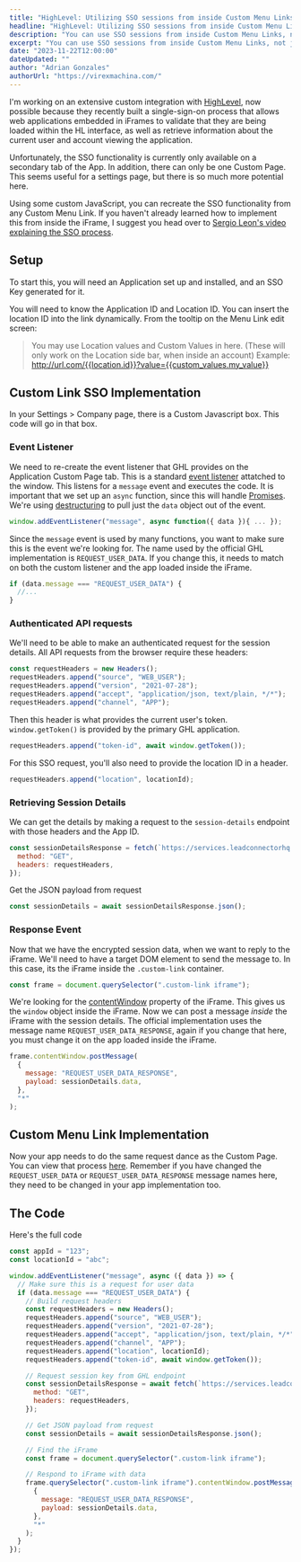 ```yaml
---
title: "HighLevel: Utilizing SSO sessions from inside Custom Menu Links | Adrian Gonzales"
headline: "HighLevel: Utilizing SSO sessions from inside Custom Menu Links"
description: "You can use SSO sessions from inside Custom Menu Links, not just custom pages"
excerpt: "You can use SSO sessions from inside Custom Menu Links, not just custom pages"
date: "2023-11-22T12:00:00"
dateUpdated: ""
author: "Adrian Gonzales"
authorUrl: "https://virexmachina.com/"
---
```


I'm working on an extensive custom integration with [HighLevel](https://www.gohighlevel.com/), now possible because they recently built a single-sign-on process that allows web applications embedded in iFrames to validate that they are being loaded within the HL interface, as well as retrieve information about the current user and account viewing the application.

Unfortunately, the SSO functionality is currently only available on a secondary tab of the App. In addition, there can only be one Custom Page. This seems useful for a settings page, but there is so much more potential here.

Using some custom JavaScript, you can recreate the SSO functionality from any Custom Menu Link. If you haven't already learned how to implement this from inside the iFrame, I suggest you head over to [Sergio Leon's video explaining the SSO process](https://www.youtube.com/watch?v=3rveQDuVlR0).

## Setup

To start this, you will need an Application set up and installed, and an SSO Key generated for it.

You will need to know the Application ID and Location ID. You can insert the location ID into the link dynamically. From the tooltip on the Menu Link edit screen:

> You may use Location values and Custom Values in here. (These will only work on the Location side bar, when inside an account) Example: http://url.com/{{location.id}}?value={{custom_values.my_value}}

## Custom Link SSO Implementation

In your Settings > Company page, there is a Custom Javascript box. This code will go in that box.

### Event Listener

We need to re-create the event listener that GHL provides on the Application Custom Page tab. This is a standard [event listener](https://developer.mozilla.org/en-US/docs/Web/API/EventTarget/addEventListener) attatched to the window. This listens for a `message` event and executes the code. It is important that we set up an `async` function, since this will handle [Promises](https://developer.mozilla.org/en-US/docs/Web/JavaScript/Reference/Global_Objects/Promise). We're using [destructuring](https://developer.mozilla.org/en-US/docs/Web/JavaScript/Reference/Operators/Destructuring_assignment#:~:text=Unpacking%20properties%20from%20objects%20passed%20as%20a%20function%20parameter) to pull just the `data` object out of the event.

```js
window.addEventListener("message", async function({ data }){ ... });
```

Since the `message` event is used by many functions, you want to make sure this is the event we're looking for. The name used by the official GHL implementation is `REQUEST_USER_DATA`. If you change this, it needs to match on both the custom listener and the app loaded inside the iFrame.

```js
if (data.message === "REQUEST_USER_DATA") {
  //...
}
```

### Authenticated API requests

We'll need to be able to make an authenticated request for the session details. All API requests from the browser require these headers:

```js
const requestHeaders = new Headers();
requestHeaders.append("source", "WEB_USER");
requestHeaders.append("version", "2021-07-28");
requestHeaders.append("accept", "application/json, text/plain, */*");
requestHeaders.append("channel", "APP");
```

Then this header is what provides the current user's token. `window.getToken()` is provided by the primary GHL application.

```js
requestHeaders.append("token-id", await window.getToken());
```

For this SSO request, you'll also need to provide the location ID in a header.

```js
requestHeaders.append("location", locationId);
```

### Retrieving Session Details

We can get the details by making a request to the `session-details` endpoint with those headers and the App ID.

```js
const sessionDetailsResponse = fetch(`https://services.leadconnectorhq.com/oauth/sso/${appId}/session-details`, {
  method: "GET",
  headers: requestHeaders,
});
```

Get the JSON payload from request

```js
const sessionDetails = await sessionDetailsResponse.json();
```

### Response Event

Now that we have the encrypted session data, when we want to reply to the iFrame. We'll need to have a target DOM element to send the message to. In this case, its the iFrame inside the `.custom-link` container.

```js
const frame = document.querySelector(".custom-link iframe");
```

We're looking for the [contentWindow](https://developer.mozilla.org/en-US/docs/Web/API/HTMLIFrameElement/contentWindow) property of the iFrame. This gives us the `window` object inside the iFrame. Now we can post a message _inside_ the iFrame with the session details. The official implementation uses the message name `REQUEST_USER_DATA_RESPONSE`, again if you change that here, you must change it on the app loaded inside the iFrame.

```js
frame.contentWindow.postMessage(
  {
    message: "REQUEST_USER_DATA_RESPONSE",
    payload: sessionDetails.data,
  },
  "*"
);
```

## Custom Menu Link Implementation

Now your app needs to do the same request dance as the Custom Page. You can view that process [here](https://github.com/cbnsndwch/ghl-app-template#sso-iframe-integration). Remember if you have changed the `REQUEST_USER_DATA` or `REQUEST_USER_DATA_RESPONSE` message names here, they need to be changed in your app implementation too.

## The Code

Here's the full code

```js
const appId = "123";
const locationId = "abc";

window.addEventListener("message", async ({ data }) => {
  // Make sure this is a request for user data
  if (data.message === "REQUEST_USER_DATA") {
    // Build request headers
    const requestHeaders = new Headers();
    requestHeaders.append("source", "WEB_USER");
    requestHeaders.append("version", "2021-07-28");
    requestHeaders.append("accept", "application/json, text/plain, */*");
    requestHeaders.append("channel", "APP");
    requestHeaders.append("location", locationId);
    requestHeaders.append("token-id", await window.getToken());

    // Request session key from GHL endpoint
    const sessionDetailsResponse = await fetch(`https://services.leadconnectorhq.com/oauth/sso/${appId}/session-details`, {
      method: "GET",
      headers: requestHeaders,
    });

    // Get JSON payload from request
    const sessionDetails = await sessionDetailsResponse.json();

    // Find the iFrame
    const frame = document.querySelector(".custom-link iframe");

    // Respond to iFrame with data
    frame.querySelector(".custom-link iframe").contentWindow.postMessage(
      {
        message: "REQUEST_USER_DATA_RESPONSE",
        payload: sessionDetails.data,
      },
      "*"
    );
  }
});
```
